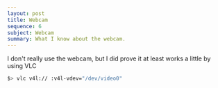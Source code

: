 ```yaml
---
layout: post
title: Webcam
sequence: 6
subject: Webcam
summary: What I know about the webcam.
---
```


I don't really use the webcam, but I did prove it at least works a little by using VLC

```bash
$> vlc v4l:// :v4l-vdev="/dev/video0"
```

